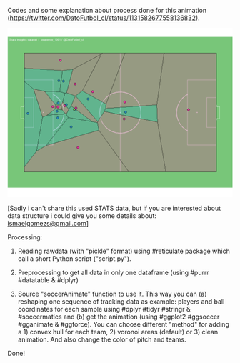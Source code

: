 Codes and some explanation about process done for this animation (https://twitter.com/DatoFutbol_cl/status/1131582677558136832).

![](1001_goal.gif)

[Sadly i can't share this used STATS data, but if you are interested about data structure i could give you some details about: ismaelgomezs@gmail.com]

Processing:

1) Reading rawdata (with "pickle" format) using #reticulate package which call a short Python script ("script.py").

2) Preprocessing to get all data in only one dataframe (using #purrr #datatable & #dplyr)

3) Source "soccerAnimate" function to use it. This way you can (a) reshaping one sequence of tracking data as example: players and ball coordinates for each sample using #dplyr #tidyr #stringr & #soccermatics and (b) get the animation (using #ggplot2 #ggsoccer #gganimate & #ggforce). 
You can choose different "method" for adding a 1) convex hull for each team, 2) voronoi areas (default) or 3) clean animation. And also change the color of pitch and teams.

Done!
